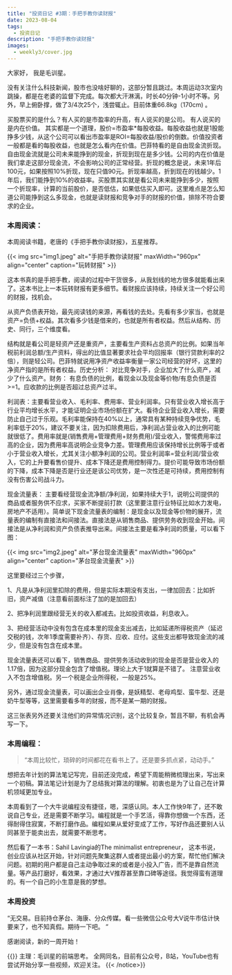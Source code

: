 ```yaml
---
title: "投资日记 #3期：手把手教你读财报"
date: 2023-08-04
tags:
  - 投资日记 
description: "手把手教你读财报"
images:
  - weekly3/cover.jpg
---
```




大家好， 我是毛训星。

没有关注什么科技新闻，股市也没啥好聊的，这部分暂且跳过。本周运动3次室内跳操，都是在老婆的监督下完成。每次都大汗淋漓，时长40分钟-1小时不等。另外，早上俯卧撑，做了3/4次25个，浅尝辄止。目前体重66.8kg（170cm) 。

买股票买的是什么？有人买的是市盈率的升高，有人说买的是公司。 有人说买的是内在价值。 其实都是一个道理，股价=市盈率*每股收益。每股收益也就是1股能挣多少钱，从这个公司可以看出市盈率是ROI=每股收益/股价的倒数。价值投资者一般都是看的每股收益，也就是怎么看内在价值。巴菲特看的是自由现金流折现。自由现金流就是公司未来能挣到的现金，折现到现在是多少钱。公司的内在价值是我们拿走这部分现金流，不会影响公司的正常经营。折现的概念是说，未来1年后100元，如果按照10%折现，现在只值90元。折现率越高，折到现在的钱越少。1年后，我们能挣到10%的收益率。买股票其实就是看公司未来能挣到多少，按照一个折现率，计算的当前股价，是否低估，如果低估买入即可。这里难点是怎么知道公司能挣到这么多现金，也就是读财报和竞争对手的财报的价值，排除不符合要求的企业。

### 本周阅读：

本周阅读书籍，老唐的《手把手教你读财报》，五星推荐。

{{< img src="img1.jpeg" alt="手把手教你读财报" maxWidth="960px" align="center" caption="玩转财报" >}}

这本书真的是手把手教，阅读的过程中干货很多，从我划线的地方很多就能看出来了。这本书比上一本玩转财报有更多细节。看财报应该持续，持续关注一个好公司的财报，找机会。

从资产负债表开始，最先阅读钱的来源，再看钱的去处。先看有多少家当，也就是资产=负债+权益。其次看多少钱是借来的，也就是所有者权益。然后从结构、历史、同行，三个维度看。  

结构就是看公司是轻资产还是重资产，主要看生产资料占总资产的比例。如果当年税前利润总额/生产资料，得出的比值显著要求社会平均回报率（银行贷款利率的2倍），则是轻公司。巴菲特就说用净资产收益率衡量一家公司经营的好坏，这里的净资产指的是所有者权益。历史分析： 对比竞争对手，企业加大了什么资产，减少了什么资产。财务： 有息负债的比例，看现金以及现金等价物/有息负债是否>=1。应收款的比例是否超过总资产过半。

利润表：主要看营业收入、毛利率、费用率、营业利润率。只有营业收入增长高于行业平均增长水平，才能证明企业市场份额在扩大。看待企业营业收入增长，需要防止自己过于乐观。毛利率能保持在40%以上，通常具有某种持续竞争优势，毛利率低于20%，建议不要关注，因为扣除费用后，净利润占营业收入的比例可能就很低了。费用率就是(销售费用+管理费用+财务费用)/营业收入，警惕费用率过高的企业，因为费用率高说明企业竞争力差。管理费用应该保持增长比例等于或者小于营业收入增长，尤其关注小额净利润的公司。营业利润率=营业利润/营业收入，它的上升要看售价提升、成本下降还是费用控制得力。提价可能导致市场份额的下降，成本下降是否是行业还是该公司优势，是一次性还是可持续，费用控制有没有伤害公司战斗力。

现金流量表： 主要看经营现金流净额/净利润，如果持续大于1，说明公司提供的商品或者服务供不应求，买家不断提前打款（这里要注意行业特征比如水力发电，房地产不适用）。简单说下现金流量表的编制：是现金以及现金等价物的展开，流量表的编制有直接法和间接法。直接法是从销售商品、提供劳务收到现金开始。间接法是从净利润和资产负债表推导出来。间接法主要是看净利润的质量，可以看下图：

{{< img src="img2.jpeg" alt="茅台现金流量表" maxWidth="960px" align="center" caption="茅台现金流量表" >}}

这里要经过三个步骤，

1、凡是从净利润里扣除的费用，但是实际本期没有支出，一律加回去：比如折旧，资产减值（注意看前面标注了加的是加回去）

2、把净利润里跟经营无关的收入都减去。比如投资收益，利息收入。

3、把经营活动中没有包含在成本里的现金支出减去，比如延递所得税资产（延迟交税的钱，次年1季度需要补齐）、存货、应收、应付。这些支出都导致现金流的减少，但是没有包含在成本里。

现金流量表还可以看下，销售商品、提供劳务活动收到的现金是否是营业收入的1.17倍，因为这部分现金包含了增值税。理论上大于1就算是不错了。 注意营业收入不包含增值税。另一个税是企业所得税，一般是25%。

另外，通过现金流量表，可以画出企业肖像，是妖精型、老母鸡型、蛮牛型、还是奶牛型等等，这里需要看多年的财报，而不是某一期的财报。

这三张表另外还要关注他们的异常情况识别，这个比较复杂，暂且不聊，有机会再写一下。

### 本周编程：

> “本周比较忙，琐碎的时间都花在看书上了。还是要多抓点紧，动动手。”

想把去年计划的算法笔记写完，目前还没完成，希望下周能稍微梳理出来，写出来一个初稿。算法笔记计划是为了总结我对算法的理解。初衷也是为了让自己在计算机领域更加专业。

本周看到了一个大牛说编程没有捷径，嗯，深感认同。本人工作快9年了，还不敢说自己专业，还是需要不断学习。编程就是一个手艺活，得靠你想做一个东西，还得耐得住寂寞，不断打磨作品。编程如果从爱好变成了工作，写好作品还要别人认同甚至于能卖出去，就需要不断思考。

然后看了一本书：Sahil Lavingia的The minimalist entrepreneur， 这本书说，创业应该从社区开始，针对问题先聚集这群人或者提出最小的方案，帮忙他们解决问题。初期的用户都是自己主动争取过来的或者是小投入广告，而不是靠自然流量。等产品打磨好，看效果，才通过大V推荐甚至靠口碑等途径。我觉得蛮有道理的。有一个自己的小生意是我的梦想。

### 本周投资

“无交易。目前持仓茅台、海康、分众传媒。看一些微信公众号大V说牛市估计快要来了，也不知真假。期待一下吧。 ”

感谢阅读，新的一周开始！

{{<notice type="info">}}
主理：毛训星的前端思考。
全网同名，目前有公众号，B站，YouTube也有尝试开始分享一些视频，欢迎关注。
{{< /notice>}}
